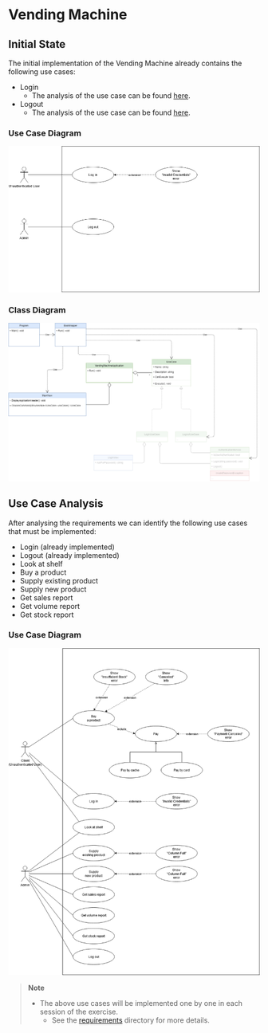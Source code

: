 # Vending Machine

## Initial State

The initial implementation of the Vending Machine already contains the following use cases:

- Login
  - The analysis of the use case can be found [here](login%20use%20case/README.md).
- Logout
  - The analysis of the use case can be found [here](logout%20use%20case/README.md).

### Use Case Diagram

![Use Case Diagram](README.resources/use%20case%20diagram%20-%20initial.drawio.png)

### Class Diagram

![Class Diagram](README.resources/class%20diagram%20-%20initial.drawio.png)

## Use Case Analysis

After analysing the requirements we can identify the following use cases that must be implemented:

- Login (already implemented)
- Logout (already implemented)
- Look at shelf
- Buy a product
- Supply existing product
- Supply new product
- Get sales report
- Get volume report
- Get stock report

### Use Case Diagram

![Use Case Diagram](README.resources/use%20case%20diagram.drawio.png)

> **Note**
>
> - The above use cases will be implemented one by one in each session of the exercise.
>   - See the [requirements](../requirements/README.md) directory for more details.